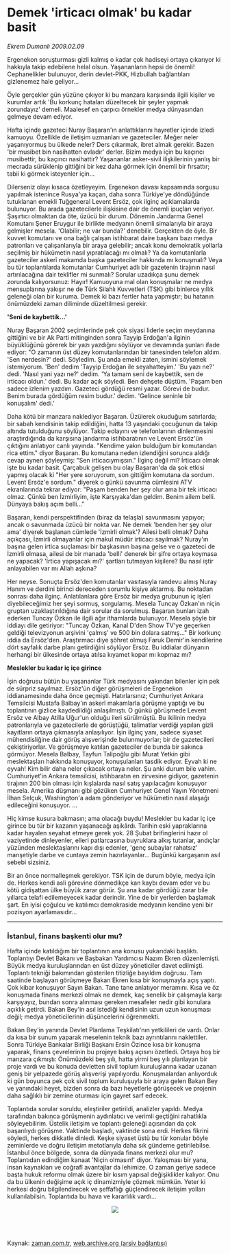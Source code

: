 # Demek 'irticacı  olmak' bu kadar basit

*Ekrem Dumanlı 2009.02.09*

<td class="columnist-detail">
<p>Ergenekon soruşturması gizli kalmış o kadar çok hadiseyi ortaya çıkarıyor ki hakkıyla takip edebilene helal olsun. Yaşananların hepsi de önemli! Cephanelikler bulunuyor, derin devlet-PKK, Hizbullah bağlantıları gizlenemez hale geliyor...</p>
<p>
<div id="haberMetinDiv">
<p> Öyle gerçekler gün yüzüne çıkıyor ki bu manzara karşısında ilgili kişiler ve kurumlar artık 'Bu korkunç hataları düzeltecek bir şeyler yapmak zorundayız' demeli. Maalesef en çarpıcı örnekler medya dünyasından gelmeye devam ediyor.
<p>Hafta içinde gazeteci Nuray Başaran'ın anlattıklarını hayretler içinde izledi kamuoyu. Özellikle de iletişim uzmanları ve gazeteciler. Meğer neler yaşanıyormuş bu ülkede neler? Ders çıkarmak, ibret almak gerekir. Bazen 'bir musibet bin nasihatten evladır' derler. Bizim medya için bu kaçıncı musibettir, bu kaçıncı nasihattir? Yaşananlar asker-sivil ilişkilerinin yanlış bir mecrada sürüklenip gittiğini bir kez daha görmek için önemli bir fırsattır; tabii ki görmek isteyenler için...
<p>Dilerseniz olayı kısaca özetleyeyim. Ergenekon davası kapsamında sorgusu yapılmak istenince Rusya'ya kaçan, daha sonra Türkiye'ye döndüğünde tutuklanan emekli Tuğgeneral Levent Ersöz, çok ilginç açıklamalarda bulunuyor. Bu arada gazetecilerle ilişkisine dair de önemli ipuçları veriyor. Şaşırtıcı olmaktan da öte, üzücü bir durum. Dönemin Jandarma Genel Komutanı Şener Eruygur ile birlikte medyanın önemli simalarıyla bir araya gelmişler mesela. 'Olabilir; ne var bunda?' denebilir. Gerçekten de öyle. Bir kuvvet komutanı ve ona bağlı çalışan istihbarat daire başkanı bazı medya patronları ve çalışanlarıyla bir araya gelebilir; ancak konu demokratik yollarla seçilmiş bir hükümetin nasıl yıpratılacağı mı olmalı? Ya da komutanlarla gazeteciler askerî makamda başka gazeteciler hakkında mı konuşmalı? Veya bu tür toplantılarda komutanlar Cumhuriyet adlı bir gazetenin tirajının nasıl artırılacağına dair teklifler mi sunmalı? Sorular uzadıkça şunu demek zorunda kalıyorsunuz: Hayır! Kamuoyuna mal olan konuşmalar ne medya mensuplarına yakışır ne de Türk Silahlı Kuvvetleri (TSK) gibi binlerce yıllık geleneği olan bir kuruma. Demek ki bazı fertler hata yapmıştır; bu hatanın önümüzdeki zaman diliminde düzeltilmesi gerekir.
<p><b>'Seni de kaybettik...'</b>
<p>Nuray Başaran 2002 seçimlerinde pek çok siyasi liderle seçim meydanına gittiğini ve bir Ak Parti mitinginden sonra Tayyip Erdoğan'a ilginin büyüklüğünü görerek bir yazı yazdığını söylüyor ve devamında şunları ifade ediyor: "O zamanın üst düzey komutanlarından bir tanesinden telefon aldım. 'Sen nerdesin?' dedi. Söyledim. Şu anda emekli zaten, ismini söylemek istemiyorum. 'Ben' dedim 'Tayyip Erdoğan ile seyahatteyim.' 'Bu yazı ne?' dedi. 'Nasıl yani yazı ne?' dedim. 'Ya tamam seni de kaybettik, sen de irticacı oldun.' dedi. Bu kadar açık söyledi. Ben dehşete düştüm. 'Paşam ben sadece izlenim yazdım. Gazeteci gördüğü resmi yazar. Görevi de budur. Benim burada gördüğüm resim budur.' dedim. 'Gelince seninle bir konuşalım' dedi.'
<p>Daha kötü bir manzara naklediyor Başaran. Üzülerek okuduğum satırlarda; bir sabah kendisinin takip edildiğini, hatta 13 yaşındaki çocuğunun da takip altında tutulduğunu söylüyor. Takip eolayını ve telefonlarının dinlenmesini araştırdığında da karşısına jandarma istihbaratının ve Levent Ersöz'ün çıktığını anlatıyor canlı yayında. "Kendime yakın bulduğum bir komutandan rica ettim." diyor Başaran. Bu komutana neden izlendiğini sorunca aldığı cevap aynen şöyleymiş: "Sen irticacıymışsın." İlginç değil mi? İrticacı olmak işte bu kadar basit. Çarçabuk gelişen bu olay Başaran'da da şok etkisi yapmış olacak ki "Her yere soruyorum, son gittiğim komutana da sordum. Levent Ersöz'e sordum." diyerek o günkü savunma cümlesini ATV ekranlarında tekrar ediyor: "Paşam benden her şey olur ama bir tek irticacı olmaz. Çünkü ben İzmirliyim, işte Karşıyaka'dan geldim. Benim ailem belli. Dünyaya bakış açım belli..."
<p>Başaran, kendi perspektifinden (biraz da telaşla) savunmasını yapıyor; ancak o savunmada üzücü bir nokta var. Ne demek 'benden her şey olur ama' diyerek başlanan cümlede 'İzmirli olmak'? Ailesi belli olmak? Daha açıkçası, İzmirli olmayanlar için makul müdür irticacı sayılmak? Nuray'ın başına gelen irtica suçlaması bir başkasının başına gelse ve o gazeteci de İzmirli olmasa, ailesi de bir manada 'belli' denerek bir şifre ortaya koymasa ne yapacak? 'İrtica yapışacak mı?' şartları tutmayan kişilere? Bu nasıl iştir anlayabilen var mı Allah aşkına?
<p>Her neyse. Sonuçta Ersöz'den komutanlar vasıtasıyla randevu almış Nuray Hanım ve derdini birinci dereceden sorumlu kişiye aktarmış. Bu noktadan sonrası daha ilginç. Anlatılanlara göre Ersöz bir medya grubunun iç işleri diyebileceğimiz her şeyi sormuş, sorgulamış. Mesela Tuncay Özkan'ın niçin gruptan uzaklaştırıldığına dair sorular da sorulmuş. Başaran bunları izah ederken Tuncay Özkan ile ilgili ağır ithamlarda bulunuyor. Mesela şöyle bir iddiayı dile getiriyor: "Tuncay Özkan, Kanal D'den Show TV'ye geçerken geldiği televizyonun arşivini 'çalmış' ve 500 bin dolara satmış..." Bir korkunç iddia da Ersöz'den. Araştırmacı diye şöhret olmuş Faruk Demir'in kendilerine dört sayfalık darbe planı getirdiğini söylüyor Ersöz. Bu iddialar dünyanın herhangi bir ülkesinde ortaya atılsa kıyamet kopar mı kopmaz mı?
<p><b>Meslekler bu kadar iç içe girince</b>
<p>İşin doğrusu bütün bu yaşananlar Türk medyasını yakından bilenler için pek de sürpriz sayılmaz. Ersöz'ün diğer görüşmeleri de Ergenekon iddianamesinde daha önce geçmişti. Hatırlarsınız; Cumhuriyet Ankara Temsilcisi Mustafa Balbay'ın askerî makamlarla görüşme yaptığı ve bu toplantının gizlice kaydedildiği anlaşılmıştı. O günkü görüşmede Levent Ersöz ve Albay Atilla Uğur'un olduğu ileri sürülmüştü. Bu ikilinin medya patronlarıyla ve gazetecilerle de görüştüğü, talimatlar verdiği yapılan gizli kayıtların ortaya çıkmasıyla anlaşılıyor. İşin ilginç yanı, sadece siyaset mühendisliğine dair görüş alışverişinde bulunmuyorlar; bir de gazetecileri çekiştiriyorlar. Ve görüşmeye katılan gazeteciler de bunda bir sakınca görmüyor. Mesela Balbay, Tayfun Talipoğlu gibi Murat Yetkin gibi meslektaşları hakkında konuşuyor, konuşulanları tasdik ediyor. Eyvah ki ne eyvah! Kim bilir daha neler çıkacak ortaya neler. Şu anki durum bile vahim. Cumhuriyet'in Ankara temsilcisi, istihbaratın en zirvesine gidiyor, gazetenin tirajının 200 bin olması için kışlalarda nasıl satış yapılacağını konuşuyor mesela. Amerika düşmanı gibi gözüken Cumhuriyet Genel Yayın Yönetmeni İlhan Selçuk, Washington'a adam gönderiyor ve hükümetin nasıl alaşağı edileceğini konuşuyor. ...
<p>Hiç kimse kusura bakmasın; ama olacağı buydu! Meslekler bu kadar iç içe girince bu tür bir kazanın yaşanacağı aşikârdı. Tarihin eski yapraklarına kadar hayalen seyahat etmeye gerek yok. 28 Şubat brifinglerini hazır ol vaziyetinde dinleyenler, elleri patlarcasına buyruklara alkış tutanlar, andıçlar yüzünden meslektaşlarını kapı dışı edenler, 'genç subaylar rahatsız' manşetiyle darbe ve cuntaya zemin hazırlayanlar... Bugünkü kargaşanın asıl sebebi sizsiniz.
<p>Bir an önce normalleşmek gerekiyor. TSK için de durum böyle, medya için de. Herkes kendi asli görevine dönmedikçe kan kaybı devam eder ve bu kötü gidişattan ülke büyük zarar görür. Şu ana kadar gördüğü zarar bile yıllarca telafi edilemeyecek kadar derindir. Yine de bir yerlerden başlamak şart. En iyisi çoğulcu ve katılımcı demokraside medyanın kendine yeni bir pozisyon ayarlamasıdır...
<p><hr/>
<p><h3>İstanbul, finans başkenti olur mu?</h3>
<p>Hafta içinde katıldığım bir toplantının ana konusu yukarıdaki başlıktı. Toplantıyı Devlet Bakanı ve Başbakan Yardımcısı Nazım Ekren düzenlemişti. Büyük medya kuruluşlarından en üst düzey yöneticiler davet edilmişti. Toplantı tekniği bakımından gösterilen titizliğe bayıldım doğrusu. Tam saatinde başlayan görüşmeye Bakan Ekren kısa bir konuşmayla açış yaptı. Çok kibar konuşuyor Sayın Bakan. Tane tane anlatıyor meramını. Kısa ve öz konuşmada finans merkezi olmak ne demek, kaç senelik bir çalışmayla karşı karşıyayız, bundan sonra alınması gereken mesafeler nedir gibi konulara açıklık getirdi. Bakan Bey'in asıl istediği kendisinin uzun uzun konuşması değil; medya yöneticilerinin düşüncelerini öğrenmekti.
<p> Bakan Bey'in yanında Devlet Planlama Teşkilatı'nın yetkilileri de vardı. Onlar da kısa bir sunum yaparak meselenin teknik bazı ayrıntılarını naklettiler. Sonra Türkiye Bankalar Birliği Başkanı Ersin Özince kısa bir konuşma yaparak, finans çevrelerinin bu projeye bakış açısını özetledi. Ortaya hoş bir manzara çıkmıştı: Önümüzdeki beş yılı, hatta yirmi beş yılı planlayan bir proje vardı ve bu konuda devletten sivil toplum kuruluşlarına kadar uzanan geniş bir yelpazede görüş alışverişi yapılıyordu. Konuşmalardan anlıyorduk ki gün boyunca pek çok sivil toplum kuruluşuyla bir araya gelen Bakan Bey ve yanındaki heyet, bizden sonra da bazı heyetlerle görüşecek ve projenin daha sağlıklı bir zemine oturması için gayret sarf edecek.
<p> Toplantıda sorular soruldu, eleştiriler getirildi, analizler yapıldı. Medya tarafından bakınca görüşmenin aydınlatıcı ve verimli geçtiğini rahatlıkla söyleyebilirim. Üstelik iletişim ve toplantı geleneği açısından da çok başarılıydı görüşme. Vaktinde başladı, vaktinde sona erdi. Herkes fikrini söyledi, herkes dikkatle dinledi. Keşke siyaset üstü bu tür konular böyle zeminlerde ve doğru iletişim metotlarıyla daha sık gündeme getirilebilse. İstanbul önce bölgede, sonra da dünyada finans merkezi olur mu? Toplantıdan edindiğim kanaat 'Niçin olmasın!' diyor. Yakışması bir yana, insan kaynakları ve coğrafî avantajlar da lehimize. O zaman geriye sadece başta hukuk reformu olmak üzere bir kısım yapısal değişiklikler kalıyor. Onu da bu ülkenin değişime açık iç dinamizmiyle çözmek mümkün. Yeter ki herkesi doğru bilgilendirecek ve şeffaflığı güçlendirecek iletişim yolları kullanılabilsin. Toplantıda bu hava ve kararlılık vardı...
<p><p align="center"><img border="0" src="http://web.archive.org/web/20111122214333im_/http://medya.zaman.com.tr/2009/02/09/tiraj.gif"/>
<p></p></p></p></p></p></p></p></p></p></p></p></p></p></p></p></p></p></p></p></p></div>
</p>


<p><br>
		 </br></p></td>

Kaynak: [zaman.com.tr](http://zaman.com.tr/yazar.do?yazino=813168), [web.archive.org (arşiv bağlantısı)](http://web.archive.org/web/20111122214333/http://www.zaman.com.tr:80/yazar.do?yazino=813168)
